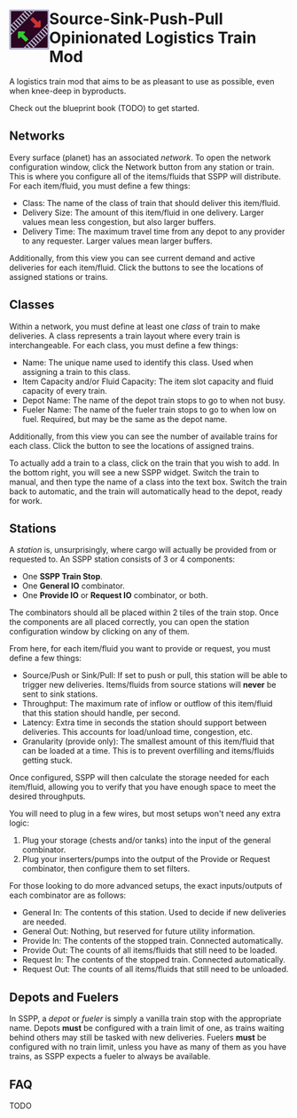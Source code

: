 # <img src="SourceSinkPushPull/thumbnail.png" align="left" width=72px> Source-Sink-Push-Pull <br> Opinionated Logistics Train Mod

A logistics train mod that aims to be as pleasant to use as possible, even when knee-deep in byproducts.

Check out the blueprint book (TODO) to get started.

## Networks

Every surface (planet) has an associated *network*. To open the network configuration window, click the Network button from any station or train. This is where you configure all of the items/fluids that SSPP will distribute. For each item/fluid, you must define a few things:
- Class: The name of the class of train that should deliver this item/fluid.
- Delivery Size: The amount of this item/fluid in one delivery. Larger values mean less congestion, but also larger buffers.
- Delivery Time: The maximum travel time from any depot to any provider to any requester. Larger values mean larger buffers.

Additionally, from this view you can see current demand and active deliveries for each item/fluid. Click the buttons to see the locations of assigned stations or trains.

## Classes

Within a network, you must define at least one *class* of train to make deliveries. A class represents a train layout where every train is interchangeable. For each class, you must define a few things:
- Name: The unique name used to identify this class. Used when assigning a train to this class.
- Item Capacity and/or Fluid Capacity: The item slot capacity and fluid capacity of every train.
- Depot Name: The name of the depot train stops to go to when not busy.
- Fueler Name: The name of the fueler train stops to go to when low on fuel. Required, but may be the same as the depot name.

Additionally, from this view you can see the number of available trains for each class. Click the button to see the locations of assigned trains.

To actually add a train to a class, click on the train that you wish to add. In the bottom right, you will see a new SSPP widget. Switch the train to manual, and then type the name of a class into the text box. Switch the train back to automatic, and the train will automatically head to the depot, ready for work.

## Stations

A *station* is, unsurprisingly, where cargo will actually be provided from or requested to. An SSPP station consists of 3 or 4 components:
- One **SSPP Train Stop**.
- One **General IO** combinator.
- One **Provide IO** or **Request IO** combinator, or both.

The combinators should all be placed within 2 tiles of the train stop. Once the components are all placed correctly, you can open the station configuration window by clicking on any of them.

From here, for each item/fluid you want to provide or request, you must define a few things:
- Source/Push or Sink/Pull: If set to push or pull, this station will be able to trigger new deliveries. Items/fluids from source stations will **never** be sent to sink stations.
- Throughput: The maximum rate of inflow or outflow of this item/fluid that this station should handle, per second.
- Latency: Extra time in seconds the station should support between deliveries. This accounts for load/unload time, congestion, etc.
- Granularity (provide only): The smallest amount of this item/fluid that can be loaded at a time. This is to prevent overfilling and items/fluids getting stuck.

Once configured, SSPP will then calculate the storage needed for each item/fluid, allowing you to verify that you have enough space to meet the desired throughputs.

You will need to plug in a few wires, but most setups won't need any extra logic:
1. Plug your storage (chests and/or tanks) into the input of the general combinator.
2. Plug your inserters/pumps into the output of the Provide or Request combinator, then configure them to set filters.

For those looking to do more advanced setups, the exact inputs/outputs of each combinator are as follows:
- General In: The contents of this station. Used to decide if new deliveries are needed.
- General Out: Nothing, but reserved for future utility information.
- Provide In: The contents of the stopped train. Connected automatically.
- Provide Out: The counts of all items/fluids that still need to be loaded.
- Request In: The contents of the stopped train. Connected automatically.
- Request Out: The counts of all items/fluids that still need to be unloaded.

## Depots and Fuelers

In SSPP, a *depot* or *fueler* is simply a vanilla train stop with the appropriate name. Depots **must** be configured with a train limit of one, as trains waiting behind others may still be tasked with new deliveries. Fuelers **must** be configured with no train limit, unless you have as many of them as you have trains, as SSPP expects a fueler to always be available.

## FAQ

TODO
